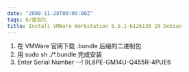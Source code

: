 ```yaml
---
date: "2008-11-28T00:00:00Z"
tags: b/虚拟化
title: Install VMWare Workstation 6.5.1-b126130 IN Debian
---
```


1. 在 VMWare 官网下载 .bundle 后缀的二进制包
2. 用 sudo sh ./*.bundle 完成安装
3. Enter Serial Number --!
9L8PE-GM14U-Q455R-4PUE6
